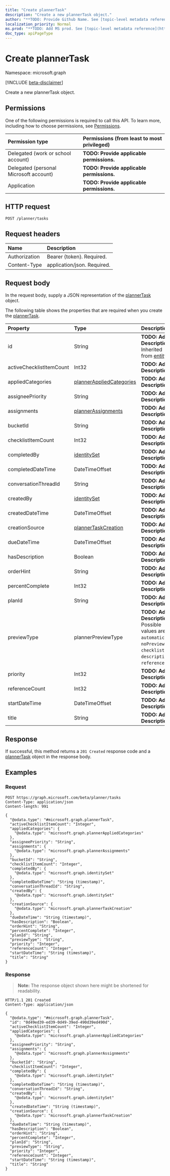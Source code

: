 ```yaml
---
title: "Create plannerTask"
description: "Create a new plannerTask object."
author: "**TODO: Provide Github Name. See [topic-level metadata reference](https://msgo.azurewebsites.net/add/document/guidelines/metadata.html#topic-level-metadata)**"
localization_priority: Normal
ms.prod: "**TODO: Add MS prod. See [topic-level metadata reference](https://msgo.azurewebsites.net/add/document/guidelines/metadata.html#topic-level-metadata)**"
doc_type: apiPageType
---
```


# Create plannerTask
Namespace: microsoft.graph

[!INCLUDE [beta-disclaimer](../../includes/beta-disclaimer.md)]

Create a new plannerTask object.

## Permissions
One of the following permissions is required to call this API. To learn more, including how to choose permissions, see [Permissions](/graph/permissions-reference).

|Permission type|Permissions (from least to most privileged)|
|:---|:---|
|Delegated (work or school account)|**TODO: Provide applicable permissions.**|
|Delegated (personal Microsoft account)|**TODO: Provide applicable permissions.**|
|Application|**TODO: Provide applicable permissions.**|

## HTTP request

<!-- {
  "blockType": "ignored"
}
-->
``` http
POST /planner/tasks
```

## Request headers
|Name|Description|
|:---|:---|
|Authorization|Bearer {token}. Required.|
|Content-Type|application/json. Required.|

## Request body
In the request body, supply a JSON representation of the [plannerTask](../resources/plannertask.md) object.

The following table shows the properties that are required when you create the [plannerTask](../resources/plannertask.md).

|Property|Type|Description|
|:---|:---|:---|
|id|String|**TODO: Add Description** Inherited from [entity](../resources/entity.md)|
|activeChecklistItemCount|Int32|**TODO: Add Description**|
|appliedCategories|[plannerAppliedCategories](../resources/plannerappliedcategories.md)|**TODO: Add Description**|
|assigneePriority|String|**TODO: Add Description**|
|assignments|[plannerAssignments](../resources/plannerassignments.md)|**TODO: Add Description**|
|bucketId|String|**TODO: Add Description**|
|checklistItemCount|Int32|**TODO: Add Description**|
|completedBy|[identitySet](../resources/identityset.md)|**TODO: Add Description**|
|completedDateTime|DateTimeOffset|**TODO: Add Description**|
|conversationThreadId|String|**TODO: Add Description**|
|createdBy|[identitySet](../resources/identityset.md)|**TODO: Add Description**|
|createdDateTime|DateTimeOffset|**TODO: Add Description**|
|creationSource|[plannerTaskCreation](../resources/plannertaskcreation.md)|**TODO: Add Description**|
|dueDateTime|DateTimeOffset|**TODO: Add Description**|
|hasDescription|Boolean|**TODO: Add Description**|
|orderHint|String|**TODO: Add Description**|
|percentComplete|Int32|**TODO: Add Description**|
|planId|String|**TODO: Add Description**|
|previewType|plannerPreviewType|**TODO: Add Description**. Possible values are: `automatic`, `noPreview`, `checklist`, `description`, `reference`.|
|priority|Int32|**TODO: Add Description**|
|referenceCount|Int32|**TODO: Add Description**|
|startDateTime|DateTimeOffset|**TODO: Add Description**|
|title|String|**TODO: Add Description**|



## Response

If successful, this method returns a `201 Created` response code and a [plannerTask](../resources/plannertask.md) object in the response body.

## Examples

### Request
<!-- {
  "blockType": "request",
  "name": "create_plannertask_from_"
}
-->
``` http
POST https://graph.microsoft.com/beta/planner/tasks
Content-Type: application/json
Content-length: 991

{
  "@odata.type": "#microsoft.graph.plannerTask",
  "activeChecklistItemCount": "Integer",
  "appliedCategories": {
    "@odata.type": "microsoft.graph.plannerAppliedCategories"
  },
  "assigneePriority": "String",
  "assignments": {
    "@odata.type": "microsoft.graph.plannerAssignments"
  },
  "bucketId": "String",
  "checklistItemCount": "Integer",
  "completedBy": {
    "@odata.type": "microsoft.graph.identitySet"
  },
  "completedDateTime": "String (timestamp)",
  "conversationThreadId": "String",
  "createdBy": {
    "@odata.type": "microsoft.graph.identitySet"
  },
  "creationSource": {
    "@odata.type": "microsoft.graph.plannerTaskCreation"
  },
  "dueDateTime": "String (timestamp)",
  "hasDescription": "Boolean",
  "orderHint": "String",
  "percentComplete": "Integer",
  "planId": "String",
  "previewType": "String",
  "priority": "Integer",
  "referenceCount": "Integer",
  "startDateTime": "String (timestamp)",
  "title": "String"
}
```


### Response
>**Note:** The response object shown here might be shortened for readability.
<!-- {
  "blockType": "response",
  "truncated": true,
  "@odata.type": "microsoft.graph.plannerTask"
}
-->
``` http
HTTP/1.1 201 Created
Content-Type: application/json

{
  "@odata.type": "#microsoft.graph.plannerTask",
  "id": "0d49ed39-ed39-0d49-39ed-490d39ed490d",
  "activeChecklistItemCount": "Integer",
  "appliedCategories": {
    "@odata.type": "microsoft.graph.plannerAppliedCategories"
  },
  "assigneePriority": "String",
  "assignments": {
    "@odata.type": "microsoft.graph.plannerAssignments"
  },
  "bucketId": "String",
  "checklistItemCount": "Integer",
  "completedBy": {
    "@odata.type": "microsoft.graph.identitySet"
  },
  "completedDateTime": "String (timestamp)",
  "conversationThreadId": "String",
  "createdBy": {
    "@odata.type": "microsoft.graph.identitySet"
  },
  "createdDateTime": "String (timestamp)",
  "creationSource": {
    "@odata.type": "microsoft.graph.plannerTaskCreation"
  },
  "dueDateTime": "String (timestamp)",
  "hasDescription": "Boolean",
  "orderHint": "String",
  "percentComplete": "Integer",
  "planId": "String",
  "previewType": "String",
  "priority": "Integer",
  "referenceCount": "Integer",
  "startDateTime": "String (timestamp)",
  "title": "String"
}
```

